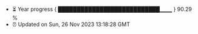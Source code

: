 - ⏳ Year progress { ███████████████████████████▁▁▁ } 90.29 %
- ⏰ Updated on Sun, 26 Nov 2023 13:18:28 GMT

